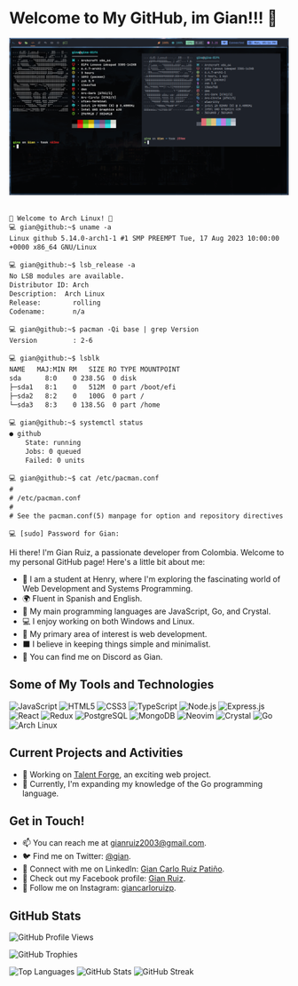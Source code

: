 
# Welcome to My GitHub, im Gian!!! 👋

![Header](https://github.com/Giankrp/Giankrp/blob/main/Screenshot_2023-07-31-17-16-05_1366x768.png)

```console

👋 Welcome to Arch Linux! 🐧
💻 gian@github:~$ uname -a
Linux github 5.14.0-arch1-1 #1 SMP PREEMPT Tue, 17 Aug 2023 10:00:00 +0000 x86_64 GNU/Linux

💻 gian@github:~$ lsb_release -a
No LSB modules are available.
Distributor ID: Arch
Description:  Arch Linux
Release:        rolling
Codename:       n/a

💻 gian@github:~$ pacman -Qi base | grep Version
Version         : 2-6

💻 gian@github:~$ lsblk
NAME   MAJ:MIN RM   SIZE RO TYPE MOUNTPOINT
sda      8:0    0 238.5G  0 disk
├─sda1   8:1    0   512M  0 part /boot/efi
├─sda2   8:2    0   100G  0 part /
└─sda3   8:3    0 138.5G  0 part /home

💻 gian@github:~$ systemctl status
● github
    State: running
    Jobs: 0 queued
    Failed: 0 units

💻 gian@github:~$ cat /etc/pacman.conf
#
# /etc/pacman.conf
#
# See the pacman.conf(5) manpage for option and repository directives

💻 [sudo] Password for Gian:
```
Hi there! I'm Gian Ruiz, a passionate developer from Colombia. Welcome to my personal GitHub page! Here's a little bit about me:

- 🏫 I am a student at Henry, where I'm exploring the fascinating world of Web Development and Systems Programming.
- 🌍 Fluent in Spanish and English.
- 🌟 My main programming languages are JavaScript, Go, and Crystal.
- 💻 I enjoy working on both Windows and Linux.
- 🚩 My primary area of interest is web development.
- ⬛ I believe in keeping things simple and minimalist.
- 💎 You can find me on Discord as Gian.

## Some of My Tools and Technologies

![JavaScript](https://img.shields.io/badge/javascript-%23000000?style=for-the-badge&logo=javascript&logoColor=white)
![HTML5](https://img.shields.io/badge/html5-%23000000?style=for-the-badge&logo=html5&logoColor=white)
![CSS3](https://img.shields.io/badge/css3-%23000000?style=for-the-badge&logo=css3&logoColor=white)
![TypeScript](https://img.shields.io/badge/typescript-%23000000?style=for-the-badge&logo=typescript&logoColor=white)
![Node.js](https://img.shields.io/badge/node.js-%23000000?style=for-the-badge&logo=node.js&logoColor=white)
![Express.js](https://img.shields.io/badge/Express.js-%23000000?style=for-the-badge)
![React](https://img.shields.io/badge/react-%23000000?style=for-the-badge&logo=react&logoColor=white)
![Redux](https://img.shields.io/badge/redux-%23000000?style=for-the-badge&logo=redux&logoColor=white)
![PostgreSQL](https://img.shields.io/badge/postgres-%23000000?style=for-the-badge&logo=postgresql&logoColor=white)
![MongoDB](https://img.shields.io/badge/MongoDB-%23000000?style=for-the-badge&logo=mongodb&logoColor=white)
![Neovim](https://img.shields.io/badge/neovim-%23000000?style=for-the-badge&logo=neovim&logoColor=white)
![Crystal](https://img.shields.io/badge/crystal-%23000000?style=for-the-badge&logo=crystal&logoColor=white)
![Go](https://img.shields.io/badge/go-%23000000?style=for-the-badge&logo=go&logoColor=white)
![Arch Linux](https://img.shields.io/badge/Arch%20Linux-%23000000?style=for-the-badge&logo=arch-linux&logoColor=white)
## Current Projects and Activities

- 🚀 Working on [Talent Forge](https://deploy-front-end-git-main-shakkus.vercel.app/), an exciting web project.
- 🌱 Currently, I'm expanding my knowledge of the Go programming language.

## Get in Touch!

- 📫 You can reach me at gianruiz2003@gmail.com.
- 🐦 Find me on Twitter: [@gian](https://twitter.com/gian).
- 🔗 Connect with me on LinkedIn: [Gian Carlo Ruiz Patiño](https://linkedin.com/in/gian%20carlo%20ruiz%20patiño).
- 📘 Check out my Facebook profile: [Gian Ruiz](https://fb.com/gian%20ruiz).
- 📸 Follow me on Instagram: [giancarloruizp](https://instagram.com/giancarloruizp).

## GitHub Stats

![GitHub Profile Views](https://komarev.com/ghpvc/?username=giankrp&label=Profile%20views&color=0e75b6&style=flat)

![GitHub Trophies](https://github-profile-trophy.vercel.app/?username=giankrp)

![Top Languages](https://github-readme-stats.vercel.app/api/top-langs?username=giankrp&show_icons=true&locale=en&layout=compact)
![GitHub Stats](https://github-readme-stats.vercel.app/api?username=giankrp&show_icons=true&locale=en)
![GitHub Streak](https://github-readme-streak-stats.herokuapp.com/?user=giankrp)

